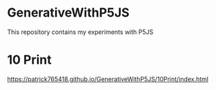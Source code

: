 # GenerativeWithP5JS
This repository contains my experiments with P5JS 

# 10 Print
https://patrick765418.github.io/GenerativeWithP5JS/10Print/index.html
